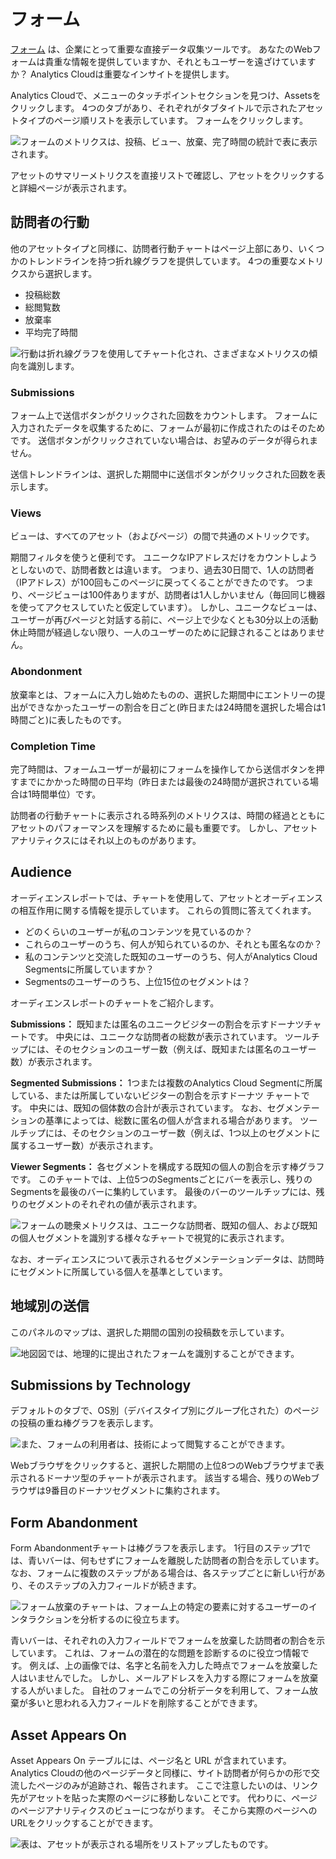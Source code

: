 # フォーム

[フォーム](https://learn.liferay.com/dxp/latest/ja/process-automation/forms/introduction-to-forms.html) は、企業にとって重要な直接データ収集ツールです。 あなたのWebフォームは貴重な情報を提供していますか、それともユーザーを遠ざけていますか？ Analytics Cloudは重要なインサイトを提供します。

Analytics Cloudで、メニューのタッチポイントセクションを見つけ、Assetsをクリックします。 4つのタブがあり、それぞれがタブタイトルで示されたアセットタイプのページ順リストを表示しています。 フォームをクリックします。

![フォームのメトリクスは、投稿、ビュー、放棄、完了時間の統計で表に表示されます。](forms/images/01.png)

アセットのサマリーメトリクスを直接リストで確認し、アセットをクリックすると詳細ページが表示されます。

<a name="visitor-behavior" />

## 訪問者の行動

他のアセットタイプと同様に、訪問者行動チャートはページ上部にあり、いくつかのトレンドラインを持つ折れ線グラフを提供しています。 4つの重要なメトリクスから選択します。

* 投稿総数
* 総閲覧数
* 放棄率
* 平均完了時間

![行動は折れ線グラフを使用してチャート化され、さまざまなメトリクスの傾向を識別します。](forms/images/02.png)

<a name="submissions" />

### Submissions

フォーム上で送信ボタンがクリックされた回数をカウントします。 フォームに入力されたデータを収集するために、フォームが最初に作成されたのはそのためです。 送信ボタンがクリックされていない場合は、お望みのデータが得られません。

送信トレンドラインは、選択した期間中に送信ボタンがクリックされた回数を表示します。

<a name="views" />

### Views

ビューは、すべてのアセット（およびページ）の間で共通のメトリックです。

期間フィルタを使うと便利です。 ユニークなIPアドレスだけをカウントしようとしないので、訪問者数とは違います。 つまり、過去30日間で、1人の訪問者（IPアドレス）が100回もこのページに戻ってくることができたのです。 つまり、ページビューは100件ありますが、訪問者は1人しかいません（毎回同じ機器を使ってアクセスしていたと仮定しています）。 しかし、ユニークなビューは、ユーザーが再びページと対話する前に、ページ上で少なくとも30分以上の活動休止時間が経過しない限り、一人のユーザーのために記録されることはありません。

<a name="abandonment" />

### Abondonment

放棄率とは、フォームに入力し始めたものの、選択した期間中にエントリーの提出ができなかったユーザーの割合を日ごと(昨日または24時間を選択した場合は1時間ごと)に表したものです。

<a name="completion-time" />

### Completion Time

完了時間は、フォームユーザーが最初にフォームを操作してから送信ボタンを押すまでにかかった時間の日平均（昨日または最後の24時間が選択されている場合は1時間単位）です。

訪問者の行動チャートに表示される時系列のメトリクスは、時間の経過とともにアセットのパフォーマンスを理解するために最も重要です。 しかし、アセットアナリティクスにはそれ以上のものがあります。

<a name="audience" />

## Audience

オーディエンスレポートでは、チャートを使用して、アセットとオーディエンスの相互作用に関する情報を提示しています。 これらの質問に答えてくれます。

* どのくらいのユーザーが私のコンテンツを見ているのか？
* これらのユーザーのうち、何人が知られているのか、それとも匿名なのか？
* 私のコンテンツと交流した既知のユーザーのうち、何人がAnalytics Cloud Segmentsに所属していますか？
* Segmentsのユーザーのうち、上位15位のセグメントは？

オーディエンスレポートのチャートをご紹介します。

**Submissions：** 既知または匿名のユニークビジターの割合を示すドーナツチャートです。 中央には、ユニークな訪問者の総数が表示されています。 ツールチップには、そのセクションのユーザー数（例えば、既知または匿名のユーザー数）が表示されます。

**Segmented Submissions：** 1つまたは複数のAnalytics Cloud Segmentに所属している、または所属していないビジターの割合を示すドーナツ チャートです。 中央には、既知の個体数の合計が表示されています。 なお、セグメンテーションの基準によっては、総数に匿名の個人が含まれる場合があります。 ツールチップには、そのセクションのユーザー数（例えば、1つ以上のセグメントに属するユーザー数）が表示されます。

**Viewer Segments：** 各セグメントを構成する既知の個人の割合を示す棒グラフです。 このチャートでは、上位5つのSegmentsごとにバーを表示し、残りのSegmentsを最後のバーに集約しています。 最後のバーのツールチップには、残りのセグメントのそれぞれの値が表示されます。

![フォームの聴衆メトリクスは、ユニークな訪問者、既知の個人、および既知の個人セグメントを識別する様々なチャートで視覚的に表示されます。](forms/images/03.png)

なお、オーディエンスについて表示されるセグメンテーションデータは、訪問時にセグメントに所属している個人を基準としています。

<a name="submissions-by-location" />

## 地域別の送信

このパネルのマップは、選択した期間の国別の投稿数を示しています。

![地図図では、地理的に提出されたフォームを識別することができます。](forms/images/04.png)

<a name="submissions-by-technology" />

## Submissions by Technology

デフォルトのタブで、OS別（デバイスタイプ別にグループ化された）のページの投稿の重ね棒グラフを表示します。

![また、フォームの利用者は、技術によって閲覧することができます。](forms/images/05.png)

Webブラウザをクリックすると、選択した期間の上位8つのWebブラウザまで表示されるドーナツ型のチャートが表示されます。 該当する場合、残りのWebブラウザは9番目のドーナツセグメントに集約されます。

<a name="form-abandonment" />

## Form Abandonment

Form Abandonmentチャートは棒グラフを表示します。 1行目のステップ1では、青いバーは、何もせずにフォームを離脱した訪問者の割合を示しています。 なお、フォームに複数のステップがある場合は、各ステップごとに新しい行があり、そのステップの入力フィールドが続きます。

![フォーム放棄のチャートは、フォーム上の特定の要素に対するユーザーのインタラクションを分析するのに役立ちます。](forms/images/06.png)

青いバーは、それぞれの入力フィールドでフォームを放棄した訪問者の割合を示しています。 これは、フォームの潜在的な問題を診断するのに役立つ情報です。 例えば、上の画像では、名字と名前を入力した時点でフォームを放棄した人はいませんでした。 しかし、メールアドレスを入力する際にフォームを放棄する人がいました。 自社のフォームでこの分析データを利用して、フォーム放棄が多いと思われる入力フィールドを削除することができます。

<a name="asset-appears-on" />

## Asset Appears On

Asset Appears On テーブルには、ページ名と URL が含まれています。 Analytics Cloudの他のページデータと同様に、サイト訪問者が何らかの形で交流したページのみが追跡され、報告されます。 ここで注意したいのは、リンク先がアセットを貼った実際のページに移動しないことです。 代わりに、ページのページアナリティクスのビューにつながります。 そこから実際のページへのURLをクリックすることができます。

![表は、アセットが表示される場所をリストアップしたものです。](forms/images/07.png)
